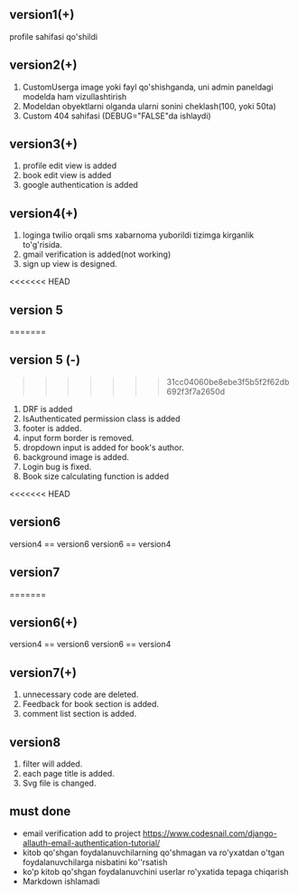 ## version1(+)

profile sahifasi qo'shildi

## version2(+)

1. CustomUserga image yoki fayl qo'shishganda, uni admin paneldagi modelda ham vizullashtirish
2. Modeldan obyektlarni olganda ularni sonini cheklash(100, yoki 50ta)
3. Custom 404 sahifasi (DEBUG="FALSE"da ishlaydi)

## version3(+)

1. profile edit view is added
2. book edit view is added
3. google authentication is added

## version4(+)

1. loginga twilio orqali sms xabarnoma yuborildi tizimga kirganlik to'g'risida.
2. gmail verification is added(not working)
3. sign up view is designed.

<<<<<<< HEAD

## version 5

=======

## version 5 (-)

> > > > > > > 31cc04060be8ebe3f5b5f2f62db692f3f7a2650d

1. DRF is added
2. IsAuthenticated permission class is added
3. footer is added.
4. input form border is removed.
5. dropdown input is added for book's author.
6. background image is added.
7. Login bug is fixed.
8. Book size calculating function is added

<<<<<<< HEAD

## version6

version4 == version6
version6 == version4

## version7

=======

## version6(+)

version4 == version6
version6 == version4

## version7(+)

1. unnecessary code are deleted.
2. Feedback for book section is added.
3. comment list section is added.

## version8

1.  filter will added.
2.  each page title is added.
3.  Svg file is changed.

## must done

- email verification add to project
  https://www.codesnail.com/django-allauth-email-authentication-tutorial/
- kitob qo'shgan foydalanuvchilarning qo'shmagan va ro'yxatdan o'tgan foydalanuvchilarga nisbatini ko''rsatish
- ko'p kitob qo'shgan foydalanuvchini userlar ro'yxatida tepaga chiqarish
- Markdown ishlamadi
